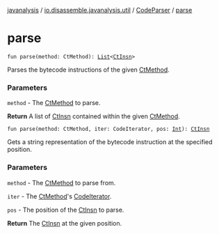 [javanalysis](../../index.md) / [io.disassemble.javanalysis.util](../index.md) / [CodeParser](index.md) / [parse](./parse.md)

# parse

`fun parse(method: CtMethod): `[`List`](https://kotlinlang.org/api/latest/jvm/stdlib/kotlin.collections/-list/index.html)`<`[`CtInsn`](../../io.disassemble.javanalysis.insn/-ct-insn/index.md)`>`

Parses the bytecode instructions of the given [CtMethod](#).

### Parameters

`method` - The [CtMethod](#) to parse.

**Return**
A list of [CtInsn](../../io.disassemble.javanalysis.insn/-ct-insn/index.md) contained within the given [CtMethod](#).

`fun parse(method: CtMethod, iter: CodeIterator, pos: `[`Int`](https://kotlinlang.org/api/latest/jvm/stdlib/kotlin/-int/index.html)`): `[`CtInsn`](../../io.disassemble.javanalysis.insn/-ct-insn/index.md)

Gets a string representation of the bytecode instruction at the specified
position.

### Parameters

`method` - The [CtMethod](#) to parse from.

`iter` - The [CtMethod](#)'s [CodeIterator](#).

`pos` - The position of the [CtInsn](../../io.disassemble.javanalysis.insn/-ct-insn/index.md) to parse.

**Return**
The [CtInsn](../../io.disassemble.javanalysis.insn/-ct-insn/index.md) at the given position.


